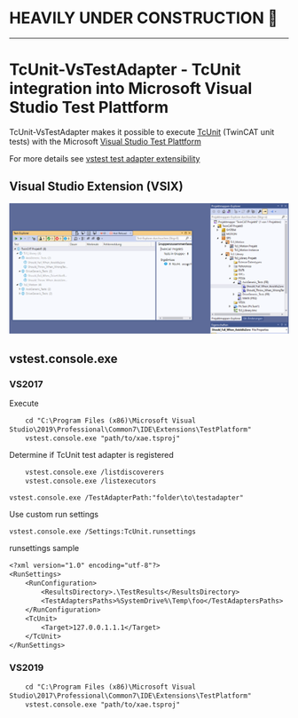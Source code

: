 # HEAVILY UNDER CONSTRUCTION :construction:

--------------------------------------------------------

# TcUnit-VsTestAdapter - TcUnit integration into Microsoft Visual Studio Test Plattform

TcUnit-VsTestAdapter makes it possible to execute [TcUnit](https://github.com/tcunit/TcUnit)
(TwinCAT unit tests) with the Microsoft [Visual Studio Test Plattform](https://github.com/microsoft/vstest)

For more details see [vstest test adapter extensibility](https://github.com/microsoft/vstest/blob/main/docs/RFCs/0004-Adapter-Extensibility.md)

## Visual Studio Extension (VSIX)

![vs-test-explorer](/assets/images/vs-test-explorer.png)


## vstest.console.exe

### VS2017

Execute

```
    cd "C:\Program Files (x86)\Microsoft Visual Studio\2019\Professional\Common7\IDE\Extensions\TestPlatform"
    vstest.console.exe "path/to/xae.tsproj"
```

Determine if TcUnit test adapter is registered
```
    vstest.console.exe /listdiscoverers
    vstest.console.exe /listexecutors
```

```
vstest.console.exe /TestAdapterPath:"folder\to\testadapter"
```

Use custom run settings
```
vstest.console.exe /Settings:TcUnit.runsettings
```

runsettings sample
```
<?xml version="1.0" encoding="utf-8"?>
<RunSettings>
    <RunConfiguration>
        <ResultsDirectory>.\TestResults</ResultsDirectory>
        <TestAdaptersPaths>%SystemDrive%\Temp\foo</TestAdaptersPaths>
    </RunConfiguration>
    <TcUnit>
        <Target>127.0.0.1.1.1</Target>    
    </TcUnit>
</RunSettings>
```

### VS2019

```
    cd "C:\Program Files (x86)\Microsoft Visual Studio\2017\Professional\Common7\IDE\Extensions\TestPlatform"
    vstest.console.exe "path/to/xae.tsproj"
```